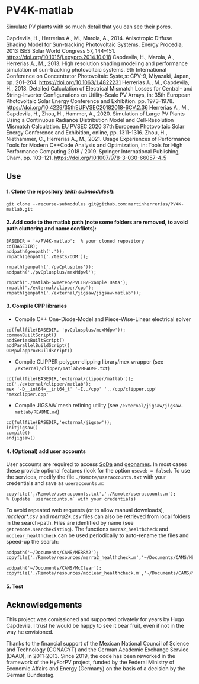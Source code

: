 # PV4K-matlab
Simulate PV plants with so much detail that you can see their pores.

Capdevila, H., Herrerias A., M., Marola, A., 2014. Anisotropic Diffuse Shading Model for Sun-tracking Photovoltaic Systems. Energy Procedia, 2013 ISES Solar World Congress 57, 144–151. https://doi.org/10.1016/j.egypro.2014.10.018
Capdevila, H., Marola, A., Herrerias A., M., 2013. High resolution shading modeling and performance simulation of sun-tracking photovoltaic systems. 9th International Conference on Concentrator Photovoltaic Syste,s: CPV-9, Miyazaki, Japan, pp. 201–204. https://doi.org/10.1063/1.4822231
Herrerias A., M., Capdevila, H., 2018. Detailed Calculation of Electrical Mismatch Losses for Central- and String-Inverter Configurations on Utility-Scale PV Arrays, in: 35th European Photovoltaic Solar Energy Conference and Exhibition. pp. 1973–1978. https://doi.org/10.4229/35thEUPVSEC20182018-6CV.2.36
Herrerias A., M., Capdevila, H., Zhou, H., Hammer, A., 2020. Simulation of Large PV Plants Using a Continuous Radiance Distribution Model and Cell-Resolution Mismatch Calculation. EU PVSEC 2020 37th European Photovoltaic Solar Energy Conference and Exhibition, online, pp. 1311–1316.
Zhou, H., Niethammer, C., Herrerias A., M., 2021. Usage Experiences of Performance Tools for Modern C++Code Analysis and Optimization, in: Tools for High Performance Computing 2018 / 2019. Springer International Publishing, Cham, pp. 103–121. https://doi.org/10.1007/978-3-030-66057-4_5


## Use
#### 1. Clone the repository (*with submodules!*):

`git clone --recurse-submodules git@github.com:martinherrerias/PV4K-matlab.git`

#### 2. Add code to the matlab path (note some folders are removed, to avoid path cluttering and name conflicts):

```
BASEDIR = '~/PV4K-matlab';  % your cloned repository
cd(BASEDIR);
addpath(genpath('.'));
rmpath(genpath('./tests/ODM'));

rmpath(genpath('./pvCplusplus'));
addpath('./pvCplusplus/mexMdpwl');

rmpath('./matlab-pvmeteo/PVLIB/Example Data');
rmpath('./external/clipper/cpp');
rmpath(genpath('./external/jigsaw/jigsaw-matlab'));
```

#### 3. Compile CPP libraries

- Compile C++ One-Diode-Model and Piece-Wise-Linear electrical solver
```
cd(fullfile(BASEDIR, 'pvCplusplus/mexMdpw'));
commonBuiltScript()
addSeriesBuiltScript()
addParallelBuildScript()
ODMpwlapproxBuildScript()
```

- Compile CLIPPER polygon-clipping library/mex wrapper (see `/external/clipper/matlab/README.txt`)
```
cd(fullfile(BASEDIR,'external/clipper/matlab'));
cd('./external/clipper/matlab');
mex '-D__int64=__int64_t' '-I../cpp' '../cpp/clipper.cpp' 'mexclipper.cpp'
```

- Compile JIGSAW mesh refining utility (see `/external/jigsaw/jigsaw-matlab/README.md`)
```
cd(fullfile(BASEDIR,'external/jigsaw'));
initjigsaw()
compile()
endjigsaw()
```

#### 4. (Optional) add user accounts

User accounts are required to access [SoDa](http://www.soda-pro.com/) and [geonames](https://www.geonames.org/). In most cases these provide optional features (look for the option `useweb = false`). To use the services, modify the file `./Remote/useraccounts.txt` with your credentials and save as `useraccounts.m`:

```
copyfile('./Remote/useraccounts.txt','./Remote/useraccounts.m');
% (update `useraccounts.m` with your credentials)
```

To avoid repeated web requests (or to allow manual downloads), _mcclear*.csv_ and _merra2*.csv_ files can also be retrieved from local folders in the search-path. Files are identified by name (see `getremote.searchexisting`). The functions `merra2_healthcheck` and `mcclear_healthcheck` can be used periodically to auto-rename the files and speed-up the search:

```
addpath('~/Documents/CAMS/MERRA2');
copyfile('./Remote/resources/merra2_healthcheck.m','~/Documents/CAMS/MERRA2');

addpath('~/Documents/CAMS/McClear');
copyfile('./Remote/resources/mcclear_healthcheck.m','~/Documents/CAMS/McClear');
```

#### 5. Test



## Acknowledgements

This project was comissioned and supported privately for years by Hugo Capdevila. I trust he would be happy to see it bear fruit, even if not in the way he envisioned.

Thanks to the financial support of the Mexican National Council of Science and Technology (CONACYT) and the German Academic Exchange Service (DAAD), in 2011-2013.
Since 2019, the code has been reworked in the framework of the HyForPV project, funded by the Federal Ministry of Economic Affairs and Energy (Germany) on the basis of a decision by the German
Bundestag.
